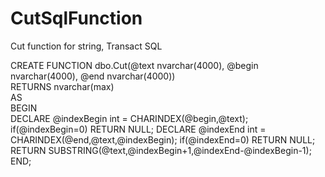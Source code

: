 # CutSqlFunction
Cut  function for string, Transact SQL


CREATE FUNCTION dbo.Cut(@text nvarchar(4000),
	@begin nvarchar(4000),
	@end nvarchar(4000))  
RETURNS nvarchar(max)   
AS   
BEGIN  
DECLARE @indexBegin int = CHARINDEX(@begin,@text);
if(@indexBegin=0)  RETURN NULL;
DECLARE @indexEnd int = CHARINDEX(@end,@text,@indexBegin);
if(@indexEnd=0) RETURN NULL;
RETURN SUBSTRING(@text,@indexBegin+1,@indexEnd-@indexBegin-1);
END;
